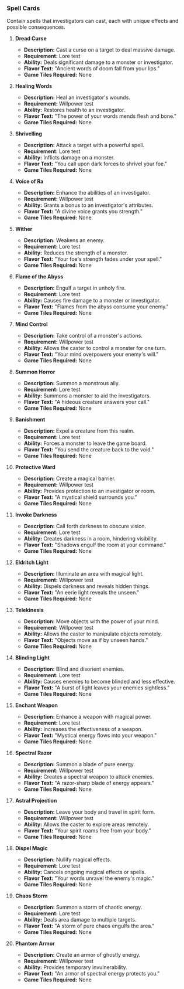 
### **Spell Cards**
Contain spells that investigators can cast, each with unique effects and possible consequences.

1. **Dread Curse**
    - **Description:** Cast a curse on a target to deal massive damage.
    - **Requirement:** Lore test
    - **Ability:** Deals significant damage to a monster or investigator.
    - **Flavor Text:** "Ancient words of doom fall from your lips."
    - **Game Tiles Required:** None

2. **Healing Words**
    - **Description:** Heal an investigator's wounds.
    - **Requirement:** Willpower test
    - **Ability:** Restores health to an investigator.
    - **Flavor Text:** "The power of your words mends flesh and bone."
    - **Game Tiles Required:** None

3. **Shrivelling**
    - **Description:** Attack a target with a powerful spell.
    - **Requirement:** Lore test
    - **Ability:** Inflicts damage on a monster.
    - **Flavor Text:** "You call upon dark forces to shrivel your foe."
    - **Game Tiles Required:** None

4. **Voice of Ra**
    - **Description:** Enhance the abilities of an investigator.
    - **Requirement:** Willpower test
    - **Ability:** Grants a bonus to an investigator's attributes.
    - **Flavor Text:** "A divine voice grants you strength."
    - **Game Tiles Required:** None

5. **Wither**
    - **Description:** Weakens an enemy.
    - **Requirement:** Lore test
    - **Ability:** Reduces the strength of a monster.
    - **Flavor Text:** "Your foe's strength fades under your spell."
    - **Game Tiles Required:** None

6. **Flame of the Abyss**
    - **Description:** Engulf a target in unholy fire.
    - **Requirement:** Lore test
    - **Ability:** Causes fire damage to a monster or investigator.
    - **Flavor Text:** "Flames from the abyss consume your enemy."
    - **Game Tiles Required:** None

7. **Mind Control**
    - **Description:** Take control of a monster's actions.
    - **Requirement:** Willpower test
    - **Ability:** Allows the caster to control a monster for one turn.
    - **Flavor Text:** "Your mind overpowers your enemy's will."
    - **Game Tiles Required:** None

8. **Summon Horror**
    - **Description:** Summon a monstrous ally.
    - **Requirement:** Lore test
    - **Ability:** Summons a monster to aid the investigators.
    - **Flavor Text:** "A hideous creature answers your call."
    - **Game Tiles Required:** None

9. **Banishment**
    - **Description:** Expel a creature from this realm.
    - **Requirement:** Lore test
    - **Ability:** Forces a monster to leave the game board.
    - **Flavor Text:** "You send the creature back to the void."
    - **Game Tiles Required:** None

10. **Protective Ward**
    - **Description:** Create a magical barrier.
    - **Requirement:** Willpower test
    - **Ability:** Provides protection to an investigator or room.
    - **Flavor Text:** "A mystical shield surrounds you."
    - **Game Tiles Required:** None

11. **Invoke Darkness**
    - **Description:** Call forth darkness to obscure vision.
    - **Requirement:** Lore test
    - **Ability:** Creates darkness in a room, hindering visibility.
    - **Flavor Text:** "Shadows engulf the room at your command."
    - **Game Tiles Required:** None

12. **Eldritch Light**
    - **Description:** Illuminate an area with magical light.
    - **Requirement:** Willpower test
    - **Ability:** Dispels darkness and reveals hidden things.
    - **Flavor Text:** "An eerie light reveals the unseen."
    - **Game Tiles Required:** None

13. **Telekinesis**
    - **Description:** Move objects with the power of your mind.
    - **Requirement:** Willpower test
    - **Ability:** Allows the caster to manipulate objects remotely.
    - **Flavor Text:** "Objects move as if by unseen hands."
    - **Game Tiles Required:** None

14. **Blinding Light**
    - **Description:** Blind and disorient enemies.
    - **Requirement:** Lore test
    - **Ability:** Causes enemies to become blinded and less effective.
    - **Flavor Text:** "A burst of light leaves your enemies sightless."
    - **Game Tiles Required:** None

15. **Enchant Weapon**
    - **Description:** Enhance a weapon with magical power.
    - **Requirement:** Lore test
    - **Ability:** Increases the effectiveness of a weapon.
    - **Flavor Text:** "Mystical energy flows into your weapon."
    - **Game Tiles Required:** None

16. **Spectral Razor**
    - **Description:** Summon a blade of pure energy.
    - **Requirement:** Willpower test
    - **Ability:** Creates a spectral weapon to attack enemies.
    - **Flavor Text:** "A razor-sharp blade of energy appears."
    - **Game Tiles Required:** None

17. **Astral Projection**
    - **Description:** Leave your body and travel in spirit form.
    - **Requirement:** Willpower test
    - **Ability:** Allows the caster to explore areas remotely.
    - **Flavor Text:** "Your spirit roams free from your body."
    - **Game Tiles Required:** None

18. **Dispel Magic**
    - **Description:** Nullify magical effects.
    - **Requirement:** Lore test
    - **Ability:** Cancels ongoing magical effects or spells.
    - **Flavor Text:** "Your words unravel the enemy's magic."
    - **Game Tiles Required:** None

19. **Chaos Storm**
    - **Description:** Summon a storm of chaotic energy.
    - **Requirement:** Lore test
    - **Ability:** Deals area damage to multiple targets.
    - **Flavor Text:** "A storm of pure chaos engulfs the area."
    - **Game Tiles Required:** None

20. **Phantom Armor**
    - **Description:** Create an armor of ghostly energy.
    - **Requirement:** Willpower test
    - **Ability:** Provides temporary invulnerability.
    - **Flavor Text:** "An armor of spectral energy protects you."
    - **Game Tiles Required:** None
